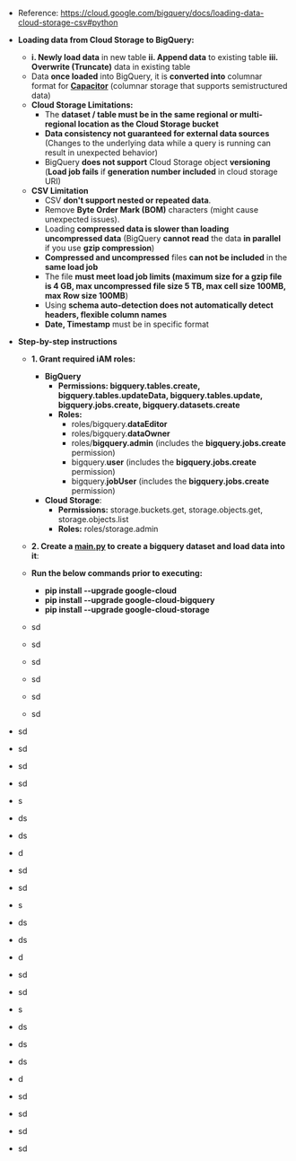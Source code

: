 - Reference: https://cloud.google.com/bigquery/docs/loading-data-cloud-storage-csv#python
  
- **Loading data from Cloud Storage to BigQuery:**
  - **i. Newly load data** in new table **ii. Append data** to existing table **iii. Overwrite (Truncate)** data in existing table
  - Data **once loaded** into BigQuery, it is **converted into** columnar format for **[Capacitor](https://cloud.google.com/blog/products/bigquery/inside-capacitor-bigquerys-next-generation-columnar-storage-format)** (columnar storage that supports semistructured data)
  - **Cloud Storage Limitations:**
    - The **dataset / table must be in the same regional or multi- regional location as the Cloud Storage bucket**   
    - **Data consistency not guaranteed for external data sources** (Changes to the underlying data while a query is running can result in unexpected behavior)
    - BigQuery **does not support** Cloud Storage object **versioning** (**Load job fails** if **generation number included** in cloud storage URI)
  - **CSV Limitation**
    - CSV **don't support nested or repeated data**.
    - Remove **Byte Order Mark (BOM)** characters (might cause unexpected issues).
    - Loading **compressed data is slower than loading uncompressed data** (BigQuery **cannot read** the data **in parallel** if you use **gzip compression**)
    - **Compressed and uncompressed** files **can not be included** in the **same load job**
    - The file **must meet load job limits (maximum size for a gzip file is 4 GB, max uncompressed file size 5 TB, max cell size 100MB, max Row size 100MB**)
    - Using **schema auto-detection does not automatically detect headers, flexible column names**
    - **Date, Timestamp** must be in specific format
  
- **Step-by-step instructions**
  - **1. Grant required iAM roles:**
    - **BigQuery**
      - **Permissions: bigquery.tables.create, bigquery.tables.updateData, bigquery.tables.update, bigquery.jobs.create, bigquery.datasets.create**
      - **Roles:**
        - roles/bigquery.**dataEditor**
        - roles/bigquery.**dataOwner**
        - roles/**bigquery.admin** (includes the **bigquery.jobs.create** permission)
        - bigquery.**user** (includes the **bigquery.jobs.create** permission)
        - bigquery.**jobUser** (includes the **bigquery.jobs.create** permission) 
    - **Cloud Storage**:
      - **Permissions:** storage.buckets.get, storage.objects.get, storage.objects.list
      - **Roles:** roles/storage.admin  

  - **2. Create a [main.py](https://github.com/Ajit1279/GCP_Learning/blob/main/20240316_BigDataAnalytics/20240325_BQ_DataLoad/20240406_CSVLoad_Python/main.py) to create a bigquery dataset and load data into it**:

  - **Run the below commands prior to executing:**
    - **pip install --upgrade google-cloud**
    - **pip install --upgrade google-cloud-bigquery**
    - **pip install --upgrade google-cloud-storage** 
  - sd
  - sd
  - sd
  - sd
  - sd
  - sd  
- sd
- sd
- sd
- sd
- s
- ds
- ds
- d
- sd
- sd
- s
- ds
- ds
- d
- sd
- sd
- s
- ds
- ds
- ds
- d
- sd
- sd
- sd
- sd  
